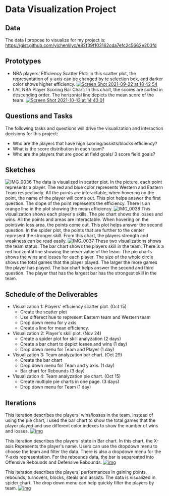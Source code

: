 # Data Visualization Project

## Data
The data I propose to visualize for my project is: https://gist.github.com/yichenlilyc/e82f39f103162cda7efc2c5662e203fd 

## Prototypes
* NBA players' Efficiency Scatter Plot: In this scatter plot, the representation of y-axis can be changed by te selection box, and darker color shows higher efficiency. 
[![Screen Shot 2021-09-22 at 18 42 54](https://user-images.githubusercontent.com/44181571/134443425-82365ff4-8499-4170-92f6-18dca65c3d31.png)](https://vizhub.com/yichenlilyc/d692441922ab4bb4ac3e53081d7fe0af)
* LAL NBA Player Scoring Bar Chart: In this chart, the scores are sorted in descending order. The horizontal line depicts the mean score of the team.
[![Screen Shot 2021-10-13 at 14 43 01](https://user-images.githubusercontent.com/44181571/137216684-4c15e5d4-fa78-480d-aaa6-fcfb0e8ca62d.png)](https://vizhub.com/yichenlilyc/0baca9e766834caba2b65d6d6e21b436) 

## Questions and Tasks
The following tasks and questions will drive the visualization and interaction decisions for this project:
* Who are the players that have high scoring/assists/blocks efficiency?
* What is the score distribution in each team?
* Who are the players that are good at field goals/ 3 score field goals?

## Sketches
![IMG_0036](https://user-images.githubusercontent.com/44181571/137221818-8d0fe0d0-fdcc-4ff5-ad55-7dd3c1640279.jpg)
The data is visualized in scatter plot. In the picture, each point represents a player. The red and blue color represents Western and Eastern Team respectively. All the points are interactable, when hovering on the point, the name of the player will come out. 
This plot helps answer the first question. The slope of the point represents the efficiency. There is an orange line in the plot showing the mean efficiency.
![IMG_0038](https://user-images.githubusercontent.com/44181571/137221836-aebc403f-3649-4202-bb4f-e63387f6bd6c.jpg)
This visualization shows each player's skills. The pie chart shows the losses and wins. All the points and areas are interactable. When hovering on the point/win loss area, the points come out. 
This plot helps answer the second question. In the spider plot, the points that are further to the center represent the stronger skill. From this chart, the players strength and weakness can be read easily.
![IMG_0037](https://user-images.githubusercontent.com/44181571/137221860-f53f24aa-24f9-450a-94b3-511cbc308875.jpg)
These two visualizations shows the team status. The bar chart shows the players skill in the team. There is a red horizontal line showing the mean value of the team. The pie charts shows the wins and losses for each player. The size of the whole circle shows the total games that the player played. The larger the more games the player has played. 
The bar chart helps answer the second and third question. The player that has the largest bar has the strongest skill in the team.

## Schedule of the Deliverables
* Visualization 1: Players' efficiency scatter plot. (Oct 15)
  * Create the scatter plot
  * Use differect hue to represent Eastern team and Western team
  * Drop down menu for y axis
  * Create a line for mean efficiency.
* Visualization 2: Player's skill plot. (Nov 24)
  * Create a spider plot for skill analyzation (2 days)
  * Create a bar chart to depict losses and wins (1 day)
  * Drop down menu for Team and Player (1 day)
* Visualization 3: Team analyzation bar chart. (Oct 29)
  * Create the bar chart 
  * Drop down menu for Team and y axis. (1 day)
  * Bar chart for Rebounds (3 day)
* Visualization 4: Team analyzation pie chart. (Oct 15)
  * Create multiple pie charts in one page. (3 days)
  * Drop down menu for Team (1 day)

## Iterations
This iteration describes the players' wins/losses in the team. Instead of using the pie chart, I used the bar chart to show the total games that the player played and use different color indexes to show the number of wins and losses.
[![img](https://user-images.githubusercontent.com/44181571/139180976-ec0a9197-663f-4e8e-877d-2d8dccba780b.png)](https://vizhub.com/yichenlilyc/539d25adc25942359d0cd205959603f0?edit=files&file=index.js)

This iteration describes the players' state in Bar chart. In this chart, the X-axis Represents the player's name. Users can use the dropdown menu to choose the team and filter the data. There is also a dropdown menu for the Y-axis representation. For the rebounds data, the bar is separeated into Offensive Rebounds and Defensive Rebounds.
[![img](https://user-images.githubusercontent.com/44181571/141229232-c81b2f41-e227-4d7a-a842-8defe4ba5f22.png)](https://vizhub.com/yichenlilyc/584f1db67d254305aec291f72a296c8d?edit=files&file=index.html)

This iteration describes the players' performances in gaining points, rebounds, turnovers, blocks, steals and assists. The data is visualized in spider chart. The drop down menu can help quickly filter the players by team.
[![img](https://user-images.githubusercontent.com/44181571/143179663-f89f1af0-bd31-4b54-ac21-5c8fd3be8448.png)](https://vizhub.com/yichenlilyc/99b510120dcc4b4c8100a0005ee632a1?edit=files&file=index.js)





